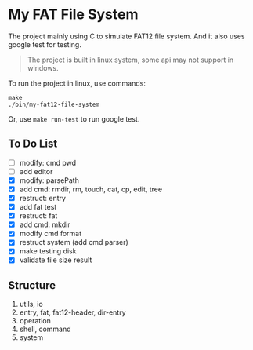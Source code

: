 # My FAT File System

The project mainly using C to simulate FAT12 file system. And it also uses google test for testing.

> The project is built in linux system, some api may not support in windows.

To run the project in linux, use commands:

```shell
make
./bin/my-fat12-file-system
```

Or, use ```make run-test``` to run google test.

## To Do List

- [ ] modify: cmd pwd
- [ ] add editor
- [x] modify: parsePath
- [x] add cmd: rmdir, rm, touch, cat, cp, edit, tree
- [x] restruct: entry
- [x] add fat test
- [x] restruct: fat
- [x] add cmd: mkdir
- [x] modify cmd format
- [x] restruct system (add cmd parser)
- [x] make testing disk
- [x] validate file size result

## Structure

1. utils, io
2. entry, fat, fat12-header, dir-entry
3. operation
4. shell, command
5. system
